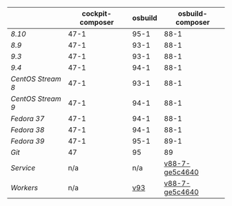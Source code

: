 |       | cockpit-composer    | osbuild    | osbuild-composer    |
|-------|---------------------|------------|---------------------|
*8.10* | 47-1 | 95-1 | 88-1
*8.9* | 47-1 | 93-1 | 88-1
*9.3* | 47-1 | 93-1 | 88-1
*9.4* | 47-1 | 94-1 | 88-1
*CentOS Stream 8* | 47-1 | 93-1 | 88-1
*CentOS Stream 9* | 47-1 | 94-1 | 88-1
*Fedora 37* | 47-1 | 94-1 | 88-1
*Fedora 38* | 47-1 | 94-1 | 88-1
*Fedora 39* | 47-1 | 95-1 | 89-1
*Git* | 47 | 95 | 89
*Service* | n/a | n/a | [v88-7-ge5c4640](https://github.com/osbuild/osbuild-composer/compare/v88-7-ge5c4640...main)
*Workers* | n/a | [v93](https://github.com/osbuild/osbuild/compare/v93...main) | [v88-7-ge5c4640](https://github.com/osbuild/osbuild-composer/compare/v88-7-ge5c4640...main)